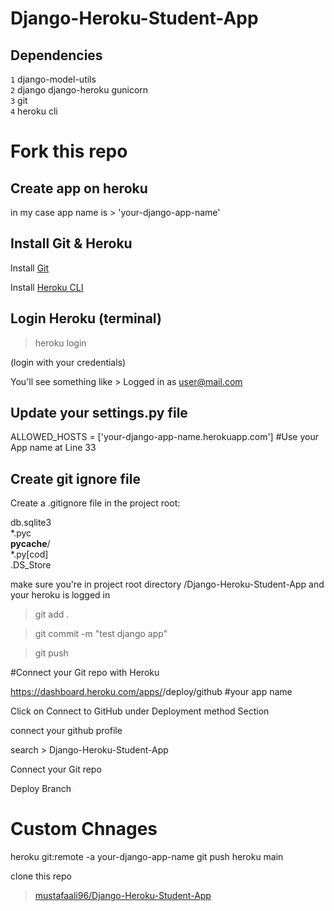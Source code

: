 # Django-Heroku-Student-App

## Dependencies

`1` django-model-utils <br>
`2` django django-heroku gunicorn <br>
`3` git <br>
`4` heroku cli <br>

# Fork this repo

## Create app on heroku

in my case app name is > 'your-django-app-name'

## Install Git & Heroku

Install [Git](https://git-scm.com/book/en/v2/Getting-Started-Installing-Git)

Install [Heroku CLI](https://devcenter.heroku.com/articles/heroku-command-line)

## Login Heroku (terminal)

> heroku login 

(login with your credentials)

You'll see something like >  Logged in as user@mail.com

## Update your settings.py file

ALLOWED_HOSTS = ['your-django-app-name.herokuapp.com'] #Use your App name at Line 33

## Create git ignore file
Create a .gitignore file in the project root:

db.sqlite3 <br>
*.pyc <br>
__pycache__/ <br>
*.py[cod] <br>
.DS_Store<br>

make sure you're in project root directory /Django-Heroku-Student-App and your heroku is logged in

> git add .

> git commit -m "test django app"

> git push

#Connect your Git repo with Heroku

https://dashboard.heroku.com/apps/<your-django-app-name>/deploy/github  #your app name

Click on Connect to GitHub under Deployment method Section

connect your github profile

search > Django-Heroku-Student-App

Connect your Git repo

Deploy Branch


# Custom Chnages

heroku git:remote -a your-django-app-name 
git push heroku main

 
clone this repo
 > [mustafaali96/Django-Heroku-Student-App](https://github.com/<your-git-username>/Django-Heroku-Student-App.git)

